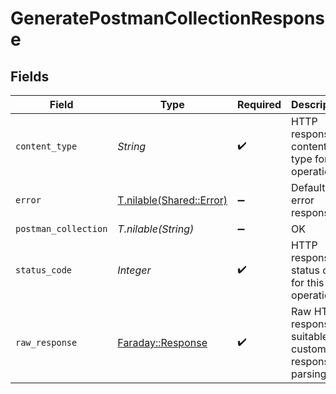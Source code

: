 # GeneratePostmanCollectionResponse


## Fields

| Field                                                                       | Type                                                                        | Required                                                                    | Description                                                                 |
| --------------------------------------------------------------------------- | --------------------------------------------------------------------------- | --------------------------------------------------------------------------- | --------------------------------------------------------------------------- |
| `content_type`                                                              | *String*                                                                    | :heavy_check_mark:                                                          | HTTP response content type for this operation                               |
| `error`                                                                     | [T.nilable(Shared::Error)](../../models/shared/error.md)                    | :heavy_minus_sign:                                                          | Default error response                                                      |
| `postman_collection`                                                        | *T.nilable(String)*                                                         | :heavy_minus_sign:                                                          | OK                                                                          |
| `status_code`                                                               | *Integer*                                                                   | :heavy_check_mark:                                                          | HTTP response status code for this operation                                |
| `raw_response`                                                              | [Faraday::Response](https://www.rubydoc.info/gems/faraday/Faraday/Response) | :heavy_check_mark:                                                          | Raw HTTP response; suitable for custom response parsing                     |
